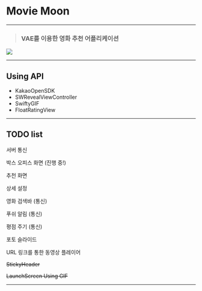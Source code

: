 # Movie Moon

---

> ### VAE를 이용한 영화 추천 어플리케이션


![ ](https://user-images.githubusercontent.com/46750574/68401034-6351b500-01bc-11ea-877f-be41f2d93318.png)

---

## Using API

* KakaoOpenSDK
* SWRevealViewController
* SwiftyGIF
* FloatRatingView

---

## TODO list

서버 통신

박스 오피스 화면 (진행 중!)

추천 화면

상세 설정

영화 검색바 (통신)

푸쉬 알림 (통신)

평점 주기 (통신)

포토 슬라이드 

URL 링크를 통한 동영상 플레이어

~~StickyHeader~~

~~LaunchScreen Using GIF~~

---

